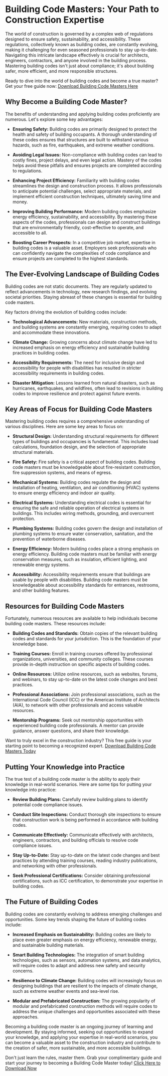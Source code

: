 # Building Code Masters: Your Path to Construction Expertise

The world of construction is governed by a complex web of regulations designed to ensure safety, sustainability, and accessibility. These regulations, collectively known as building codes, are constantly evolving, making it challenging for even seasoned professionals to stay up-to-date. Navigating this intricate landscape effectively is crucial for architects, engineers, contractors, and anyone involved in the building process. Mastering building codes isn't just about compliance; it's about building safer, more efficient, and more responsible structures.

Ready to dive into the world of building codes and become a true master? Get your free guide now: [Download Building Code Masters Here](https://udemywork.com/building-code-masters)

## Why Become a Building Code Master?

The benefits of understanding and applying building codes proficiently are numerous. Let's explore some key advantages:

*   **Ensuring Safety:** Building codes are primarily designed to protect the health and safety of building occupants. A thorough understanding of these codes ensures that structures are built to withstand various hazards, such as fire, earthquakes, and extreme weather conditions.

*   **Avoiding Legal Issues:** Non-compliance with building codes can lead to costly fines, project delays, and even legal action. Mastery of the codes helps avoid these pitfalls and ensures projects are completed according to regulations.

*   **Enhancing Project Efficiency:** Familiarity with building codes streamlines the design and construction process. It allows professionals to anticipate potential challenges, select appropriate materials, and implement efficient construction techniques, ultimately saving time and money.

*   **Improving Building Performance:** Modern building codes emphasize energy efficiency, sustainability, and accessibility. By mastering these aspects of the codes, professionals can design and construct buildings that are environmentally friendly, cost-effective to operate, and accessible to all.

*   **Boosting Career Prospects:** In a competitive job market, expertise in building codes is a valuable asset. Employers seek professionals who can confidently navigate the complexities of code compliance and ensure projects are completed to the highest standards.

## The Ever-Evolving Landscape of Building Codes

Building codes are not static documents. They are regularly updated to reflect advancements in technology, new research findings, and evolving societal priorities. Staying abreast of these changes is essential for building code masters.

Key factors driving the evolution of building codes include:

*   **Technological Advancements:** New materials, construction methods, and building systems are constantly emerging, requiring codes to adapt and accommodate these innovations.

*   **Climate Change:** Growing concerns about climate change have led to increased emphasis on energy efficiency and sustainable building practices in building codes.

*   **Accessibility Requirements:** The need for inclusive design and accessibility for people with disabilities has resulted in stricter accessibility requirements in building codes.

*   **Disaster Mitigation:** Lessons learned from natural disasters, such as hurricanes, earthquakes, and wildfires, often lead to revisions in building codes to improve resilience and protect against future events.

## Key Areas of Focus for Building Code Masters

Mastering building codes requires a comprehensive understanding of various disciplines. Here are some key areas to focus on:

*   **Structural Design:** Understanding structural requirements for different types of buildings and occupancies is fundamental. This includes load calculations, foundation design, and the selection of appropriate structural materials.

*   **Fire Safety:** Fire safety is a critical aspect of building codes. Building code masters must be knowledgeable about fire-resistant construction, fire suppression systems, and means of egress.

*   **Mechanical Systems:** Building codes regulate the design and installation of heating, ventilation, and air conditioning (HVAC) systems to ensure energy efficiency and indoor air quality.

*   **Electrical Systems:** Understanding electrical codes is essential for ensuring the safe and reliable operation of electrical systems in buildings. This includes wiring methods, grounding, and overcurrent protection.

*   **Plumbing Systems:** Building codes govern the design and installation of plumbing systems to ensure water conservation, sanitation, and the prevention of waterborne diseases.

*   **Energy Efficiency:** Modern building codes place a strong emphasis on energy efficiency. Building code masters must be familiar with energy conservation measures, such as insulation, efficient lighting, and renewable energy systems.

*   **Accessibility:** Accessibility requirements ensure that buildings are usable by people with disabilities. Building code masters must be knowledgeable about accessibility standards for entrances, restrooms, and other building features.

## Resources for Building Code Masters

Fortunately, numerous resources are available to help individuals become building code masters. These resources include:

*   **Building Codes and Standards:** Obtain copies of the relevant building codes and standards for your jurisdiction. This is the foundation of your knowledge base.

*   **Training Courses:** Enroll in training courses offered by professional organizations, universities, and community colleges. These courses provide in-depth instruction on specific aspects of building codes.

*   **Online Resources:** Utilize online resources, such as websites, forums, and webinars, to stay up-to-date on the latest code changes and best practices.

*   **Professional Associations:** Join professional associations, such as the International Code Council (ICC) or the American Institute of Architects (AIA), to network with other professionals and access valuable resources.

*   **Mentorship Programs:** Seek out mentorship opportunities with experienced building code professionals. A mentor can provide guidance, answer questions, and share their knowledge.

Want to truly excel in the construction industry? This free guide is your starting point to becoming a recognized expert. [Download Building Code Masters Today](https://udemywork.com/building-code-masters)

## Putting Your Knowledge into Practice

The true test of a building code master is the ability to apply their knowledge in real-world scenarios. Here are some tips for putting your knowledge into practice:

*   **Review Building Plans:** Carefully review building plans to identify potential code compliance issues.

*   **Conduct Site Inspections:** Conduct thorough site inspections to ensure that construction work is being performed in accordance with building codes.

*   **Communicate Effectively:** Communicate effectively with architects, engineers, contractors, and building officials to resolve code compliance issues.

*   **Stay Up-to-Date:** Stay up-to-date on the latest code changes and best practices by attending training courses, reading industry publications, and networking with other professionals.

*   **Seek Professional Certifications:** Consider obtaining professional certifications, such as ICC certification, to demonstrate your expertise in building codes.

## The Future of Building Codes

Building codes are constantly evolving to address emerging challenges and opportunities. Some key trends shaping the future of building codes include:

*   **Increased Emphasis on Sustainability:** Building codes are likely to place even greater emphasis on energy efficiency, renewable energy, and sustainable building materials.

*   **Smart Building Technologies:** The integration of smart building technologies, such as sensors, automation systems, and data analytics, will require codes to adapt and address new safety and security concerns.

*   **Resilience to Climate Change:** Building codes will increasingly focus on designing buildings that are resilient to the impacts of climate change, such as extreme weather events and sea-level rise.

*   **Modular and Prefabricated Construction:** The growing popularity of modular and prefabricated construction methods will require codes to address the unique challenges and opportunities associated with these approaches.

Becoming a building code master is an ongoing journey of learning and development. By staying informed, seeking out opportunities to expand your knowledge, and applying your expertise in real-world scenarios, you can become a valuable asset to the construction industry and contribute to the creation of safer, more sustainable, and more accessible buildings.

Don't just learn the rules, master them. Grab your complimentary guide and start your journey to becoming a Building Code Master today! [Click Here to Download Now](https://udemywork.com/building-code-masters)
